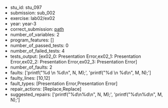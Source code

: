 - stu_id: stu_097	       
- submission: sub_002
- exercise: lab02/ex02
- year: year-3
- correct_submission: [path](https://github.com/pmorvalho/C-Pack-IPAs/blob/main/correct_submissions/year-3/lab02/ex02/ex02-stu_097-sub_003)
- number_of_variables: 2
- program_features: [] 
- number_of_passed_tests: 0
- number_of_failed_tests: 4
- tests_output: [ex02_0: Presentation Error,ex02_1: Presentation Error,ex02_2: Presentation Error,ex02_3: Presentation Error]
- number_of_faults: 2
- faults: ['printf("%d \n %d\n", N, M);', 'printf("%d \n %d\n", M, N);']
- faulty_lines: [10,12]
- fault_types: [Presentation Error,Presentation Error]
- repair_actions: [Replace,Replace] 
- suggested_repairs: ['printf("%d\n%d\n", N, M);', 'printf("%d\n%d\n", M, N);']
